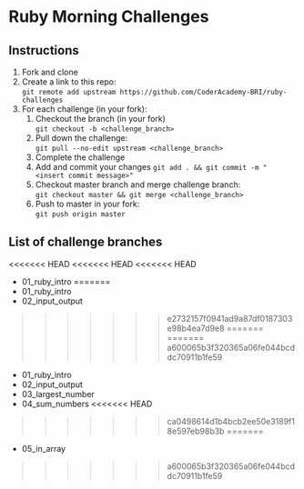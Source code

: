 # Ruby Morning Challenges

## Instructions
1. Fork and clone
2. Create a link to this repo: <br/>
   `git remote add upstream https://github.com/CoderAcademy-BRI/ruby-challenges`
3. For each challenge (in your fork):
    1. Checkout the branch (in your fork)<br/>
     `git checkout -b <challenge_branch>`
    3. Pull down the challenge: <br/>
     `git pull --no-edit upstream <challenge_branch>`
    4. Complete the challenge
    5. Add and commit your changes
    `git add . && git commit -m "<insert commit message>"`
    6. Checkout master branch and merge challenge branch:<br/>
    `git checkout master && git merge <challenge_branch>`
    7. Push to master in your fork:<br/>
     `git push origin master`

## List of challenge branches
<<<<<<< HEAD
<<<<<<< HEAD
<<<<<<< HEAD
* 01_ruby_intro
=======
* 01_ruby_intro
* 02_input_output
>>>>>>> e2732157f0941ad9a87df0187303e98b4ea7d9e8
=======
=======
>>>>>>> a600065b3f320365a06fe044bcddc70911b1fe59
* 01_ruby_intro
* 02_input_output
* 03_largest_number
* 04_sum_numbers
<<<<<<< HEAD
>>>>>>> ca0498614d1b4bcb2ee50e3189f18e597eb98b3b
=======
* 05_in_array
>>>>>>> a600065b3f320365a06fe044bcddc70911b1fe59
